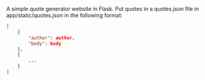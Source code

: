 A simple quote generator website in Flask. Put quotes in a quotes.json
file in app/static/quotes.json in the following format:
```json
[
    {
        "author": author,
        "body": body
    },
    {
        ...
    }
]
```